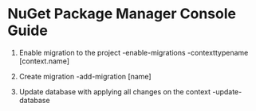 # NuGet Package Manager Console Guide


1. Enable migration to the project
   -enable-migrations -contexttypename [context.name]

2. Create migration
   -add-migration [name]

3. Update database with applying all changes on the context
   -update-database

